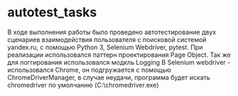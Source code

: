 # autotest_tasks
В ходе выполнения работы было проведено автотестирование двух сценариев взаимодействия пользователя с поисковой системой yandex.ru,
с помощью Python 3, Selenium Webdriver, pytest.
При реализации использовался паттерн проектирования Page Object.
Так же для логгирования использовался модкль Logging
В Selenium webdriver - использовался Chrome, он подгружается с помощью ChromeDriverManager, в случае неудачи,
программа будет искать chromedriver по умолчанию (C:\chromedriver.exe)

